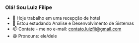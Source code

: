 ### Olá! Sou Luiz Filipe

- 🔭 Hoje trabalho em uma recepção de hotel
- 🌱 Estou estudando Analise e Desenvolvimento de Sistemas
- 📫 Contate - me no e-mail: contato.luizfii@gmail.com
- 😄 Pronouns: ele/dele
